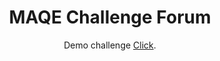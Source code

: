<h1 align="center">MAQE Challenge Forum</h1>

<div align="center">
  Demo challenge  <a href="https://web-forum-plum.vercel.app/" target="_blank">Click</a>.
</div>
